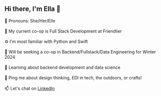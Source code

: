 <h2> Hi there, I'm Ella 👋</h2>

🌻 Pronouns: She/Her/Elle
<br></br>
💼 My current co-op is Full Stack Development at Friendlier
<br></br>
⚙️ I'm most familiar with Python and Swift
<br></br>
👀 Will be seeking a co-op in Backend/Fullstack/Data Engineering for Winter 2024
<br></br>
🌱 Learning about backend development and data science
<br></br>
💬 Ping me about design thinking, EDI in tech, the outdoors, or crafts!
<br></br>
📫 Let's chat on <a target="_blank" href = https://www.linkedin.com/in/ella-smith980/> LinkedIn </a>
